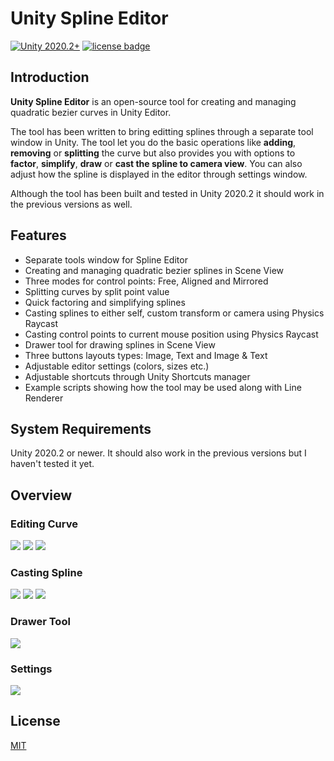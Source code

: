 # Unity Spline Editor
[![Unity 2020.2+](https://img.shields.io/badge/unity-2020.2%2B-blue.svg)](https://unity3d.com/get-unity/download) [![license badge](https://img.shields.io/badge/license-MIT-green.svg)](LICENSE)
## Introduction

**Unity Spline Editor** is an open-source tool for creating and managing quadratic bezier curves in Unity Editor. 

The tool has been written to bring editting splines through a separate tool window in Unity. The tool let you do the basic operations like **adding**, **removing** or **splitting** the curve but also provides you with options to **factor**, **simplify**, **draw** or **cast the spline to camera view**. You can also adjust how the spline is displayed in the editor through settings window. 

Although the tool has been built and tested in Unity 2020.2 it should work in the previous versions as well.

## Features

- Separate tools window for Spline Editor
- Creating and managing quadratic bezier splines in Scene View
- Three modes for control points: Free, Aligned and Mirrored
- Splitting curves by split point value
- Quick factoring and simplifying splines
- Casting splines to either self, custom transform or camera using Physics Raycast
- Casting control points to current mouse position using Physics Raycast
- Drawer tool for drawing splines in Scene View
- Three buttons layouts types: Image, Text and Image & Text
- Adjustable editor settings (colors, sizes etc.)
- Adjustable shortcuts through Unity Shortcuts manager
- Example scripts showing how the tool may be used along with Line Renderer

## System Requirements

Unity 2020.2 or newer. It should also work in the previous versions but I haven't tested it yet.

## Overview

### Editing Curve

 <img src="https://i.imgur.com/o3CVT8e.gif">
 
 <img src="https://i.imgur.com/uVQE4iX.gif">
 
 <img src="https://i.imgur.com/AfDWVpm.gif">

### Casting Spline

 <img src="https://i.imgur.com/6DTlYlx.gif">

 <img src="https://i.imgur.com/cpnBNMR.gif">

 <img src="https://i.imgur.com/aYKMNxq.gif">

### Drawer Tool

 <img src="https://i.imgur.com/4jYvQq6.gif">

### Settings

 <img src="https://i.imgur.com/GZn0Hin.gif">
 
 ## License
 
[MIT](LICENSE)
